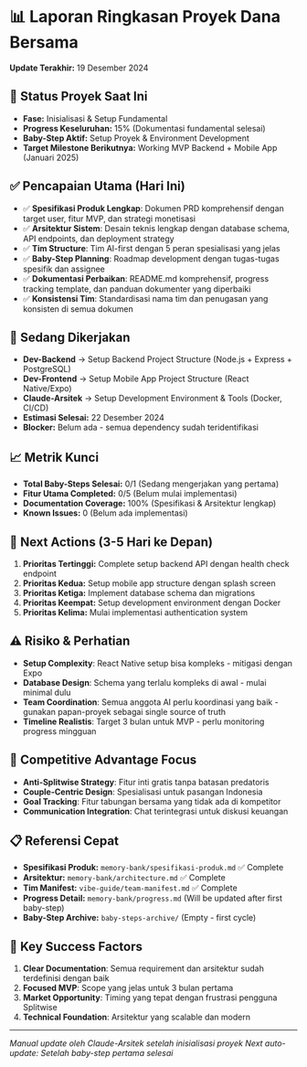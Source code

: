 # 📊 **Laporan Ringkasan Proyek Dana Bersama**
**Update Terakhir:** 19 Desember 2024

## 🎯 Status Proyek Saat Ini
- **Fase:** Inisialisasi & Setup Fundamental
- **Progress Keseluruhan:** 15% (Dokumentasi fundamental selesai)
- **Baby-Step Aktif:** Setup Proyek & Environment Development
- **Target Milestone Berikutnya:** Working MVP Backend + Mobile App (Januari 2025)

## ✅ Pencapaian Utama (Hari Ini)
- ✅ **Spesifikasi Produk Lengkap**: Dokumen PRD komprehensif dengan target user, fitur MVP, dan strategi monetisasi
- ✅ **Arsitektur Sistem**: Desain teknis lengkap dengan database schema, API endpoints, dan deployment strategy
- ✅ **Tim Structure**: Tim AI-first dengan 5 peran spesialisasi yang jelas
- ✅ **Baby-Step Planning**: Roadmap development dengan tugas-tugas spesifik dan assignee
- ✅ **Dokumentasi Perbaikan**: README.md komprehensif, progress tracking template, dan panduan dokumenter yang diperbaiki
- ✅ **Konsistensi Tim**: Standardisasi nama tim dan penugasan yang konsisten di semua dokumen

## 🚧 Sedang Dikerjakan
- **Dev-Backend** → Setup Backend Project Structure (Node.js + Express + PostgreSQL)
- **Dev-Frontend** → Setup Mobile App Project Structure (React Native/Expo)
- **Claude-Arsitek** → Setup Development Environment & Tools (Docker, CI/CD)
- **Estimasi Selesai:** 22 Desember 2024
- **Blocker:** Belum ada - semua dependency sudah teridentifikasi

## 📈 Metrik Kunci
- **Total Baby-Steps Selesai:** 0/1 (Sedang mengerjakan yang pertama)
- **Fitur Utama Completed:** 0/5 (Belum mulai implementasi)
- **Documentation Coverage:** 100% (Spesifikasi & Arsitektur lengkap)
- **Known Issues:** 0 (Belum ada implementasi)

## 🔮 Next Actions (3-5 Hari ke Depan)
1. **Prioritas Tertinggi:** Complete setup backend API dengan health check endpoint
2. **Prioritas Kedua:** Setup mobile app structure dengan splash screen
3. **Prioritas Ketiga:** Implement database schema dan migrations
4. **Prioritas Keempat:** Setup development environment dengan Docker
5. **Prioritas Kelima:** Mulai implementasi authentication system

## ⚠️ Risiko & Perhatian
- **Setup Complexity**: React Native setup bisa kompleks - mitigasi dengan Expo
- **Database Design**: Schema yang terlalu kompleks di awal - mulai minimal dulu
- **Team Coordination**: Semua anggota AI perlu koordinasi yang baik - gunakan papan-proyek sebagai single source of truth
- **Timeline Realistis**: Target 3 bulan untuk MVP - perlu monitoring progress mingguan

## 🎯 Competitive Advantage Focus
- **Anti-Splitwise Strategy**: Fitur inti gratis tanpa batasan predatoris
- **Couple-Centric Design**: Spesialisasi untuk pasangan Indonesia
- **Goal Tracking**: Fitur tabungan bersama yang tidak ada di kompetitor
- **Communication Integration**: Chat terintegrasi untuk diskusi keuangan

## 📋 Referensi Cepat
- **Spesifikasi Produk:** `memory-bank/spesifikasi-produk.md` ✅ Complete
- **Arsitektur:** `memory-bank/architecture.md` ✅ Complete
- **Tim Manifest:** `vibe-guide/team-manifest.md` ✅ Complete
- **Progress Detail:** `memory-bank/progress.md` (Will be updated after first baby-step)
- **Baby-Step Archive:** `baby-steps-archive/` (Empty - first cycle)

## 🚀 Key Success Factors
1. **Clear Documentation**: Semua requirement dan arsitektur sudah terdefinisi dengan baik
2. **Focused MVP**: Scope yang jelas untuk 3 bulan pertama
3. **Market Opportunity**: Timing yang tepat dengan frustrasi pengguna Splitwise
4. **Technical Foundation**: Arsitektur yang scalable dan modern

---
*Manual update oleh Claude-Arsitek setelah inisialisasi proyek*
*Next auto-update: Setelah baby-step pertama selesai*